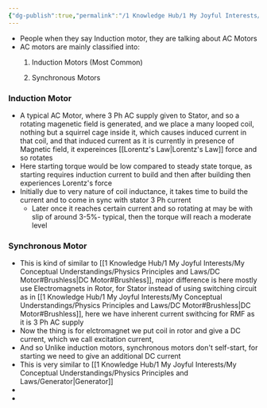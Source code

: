 ```yaml
---
{"dg-publish":true,"permalink":"/1 Knowledge Hub/1 My Joyful Interests/My Conceptual Understandings/Physics Principles and Laws/AC Motor/","noteIcon":""}
---
```


- People when they say Induction motor, they are talking about AC Motors
- AC motors are mainly classified into:
	1. Induction Motors (Most Common)
    
	2. Synchronous Motors
### Induction Motor
- A typical AC Motor, where 3 Ph AC supply given to Stator, and so a rotating magenetic field is generated, and we place a many looped coil, nothing but a squirrel cage inside it, which causes induced current in that coil, and that induced current as it is currently in presence of Magnetic field, it expereinces [[Lorentz's Law\|Lorentz's Law]] force and so rotates
- Here starting torque would be low compared to steady state torque, as starting requires induction current to build and then after building then experiences Lorentz's force
- Initially due to very nature of coil inductance, it takes time to build the current and to come in sync with stator 3 Ph current
	- Later once it reaches certain current and so rotating at may be with slip of around 3-5%- typical, then the torque will reach a moderate level
### Synchronous Motor
- This is kind of similar to [[1 Knowledge Hub/1 My Joyful Interests/My Conceptual Understandings/Physics Principles and Laws/DC Motor#Brushless\|DC Motor#Brushless]], major difference is here mostly use Electromagnets in Rotor, for Stator instead of using switching circuit as in [[1 Knowledge Hub/1 My Joyful Interests/My Conceptual Understandings/Physics Principles and Laws/DC Motor#Brushless\|DC Motor#Brushless]], here we have inherent current swithcing for RMF as it is 3 Ph AC supply
- Now the thing is for elctromagnet we put coil in rotor and give a DC current, which we call excitation current, 
- And so Unlike induction motors, synchronous motors don't self-start, for starting we need to give an additional DC current
- This is very similar to [[1 Knowledge Hub/1 My Joyful Interests/My Conceptual Understandings/Physics Principles and Laws/Generator\|Generator]]
- 
- 